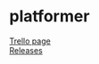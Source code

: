 # platformer

[Trello page](https://trello.com/b/1gZOOIW9/platformer)  
[Releases](https://github.com/Calebri/platformer/releases)
